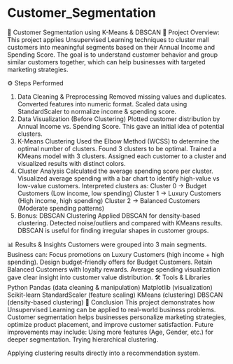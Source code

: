 # Customer_Segmentation
🛒 Customer Segmentation using K-Means & DBSCAN
📌 Project Overview:
This project applies Unsupervised Learning techniques to cluster mall customers into meaningful segments based on their Annual Income and Spending Score.
The goal is to understand customer behavior and group similar customers together, which can help businesses with targeted marketing strategies.

⚙️ Steps Performed
1. Data Cleaning & Preprocessing
Removed missing values and duplicates.
Converted features into numeric format.
Scaled data using StandardScaler to normalize income & spending score.
2. Data Visualization (Before Clustering)
Plotted customer distribution by Annual Income vs. Spending Score.
This gave an initial idea of potential clusters.
3. K-Means Clustering
Used the Elbow Method (WCSS) to determine the optimal number of clusters.
Found 3 clusters to be optimal.
Trained a KMeans model with 3 clusters.
Assigned each customer to a cluster and visualized results with distinct colors.
4. Cluster Analysis
Calculated the average spending score per cluster.
Visualized average spending with a bar chart to identify high-value vs low-value customers.
Interpreted clusters as:
Cluster 0 → Budget Customers (Low income, low spending)
Cluster 1 → Luxury Customers (High income, high spending)
Cluster 2 → Balanced Customers (Moderate spending patterns)
5. Bonus: DBSCAN Clustering
Applied DBSCAN for density-based clustering.
Detected noise/outliers and compared with KMeans results.
DBSCAN is useful for finding irregular shapes in customer groups.

📊 Results & Insights
Customers were grouped into 3 main segments.
Business can:
Focus promotions on Luxury Customers (high income + high spending).
Design budget-friendly offers for Budget Customers.
Retain Balanced Customers with loyalty rewards.
Average spending visualization gave clear insight into customer value distribution.
🛠️ Tools & Libraries
Python
Pandas (data cleaning & manipulation)
Matplotlib (visualization)
Scikit-learn
StandardScaler (feature scaling)
KMeans (clustering)
DBSCAN (density-based clustering)
🚀 Conclusion
This project demonstrates how Unsupervised Learning can be applied to real-world business problems.
Customer segmentation helps businesses personalize marketing strategies, optimize product placement, and improve customer satisfaction.
Future improvements may include:
Using more features (Age, Gender, etc.) for deeper segmentation.
Trying hierarchical clustering.

Applying clustering results directly into a recommendation system.
